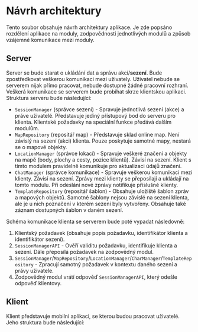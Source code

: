 # Návrh architektury
Tento soubor obsahuje návrh architektury aplikace. Je zde popsáno rozdělení aplikace na moduly, zodpovědnosti jednotlivých modulů a způsob vzájemné komunikace mezi moduly.

## Server
Server se bude starat o ukládání dat a správu akcí/__sezení__. Bude zpostředkovat veškerou komunikaci mezi uživately. Uživatel nebude se serverem nijak přímo pracovat, nebude dostupné žádné pracovní rozhraní. Veškerá komunikace se serverem bude probíhat skrze klientskou aplikaci. Struktura serveru bude následující:

- `SessionManager` (správce sezení) - Spravuje jednotlivá sezení (akce) a práve uživatelé. Představuje jediný přístupový bod do serveru pro klienta. Klientské požadavky na speciální funkce předává dalším modulům.
- `MapRepository` (repositář map) - Představuje sklad online map. Není závislý na sezení (akci) klienta. Pouze poskytuje samotné mapy, nestará se o mapové objekty.
- `LocationManager` (správce lokací) - Spravuje veškeré značení a objekty na mapě (body, plochy a cesty, pozice klientů). Závisí na sezení. Klient s tímto modulem pravidelně komunikuje pro aktualizaci údajů značení.
- `ChatManager` (správce komunikace) - Spravuje veškerou komunikaci mezi klienty. Závisí na sezení. Zprávy mezi klienty se přeposílají a ukládají na tomto modulu. Při odeslání nové zprávy notifikuje příslušné klienty.
- `TemplateRepository` (repositář šablon) - Obsahuje uložiště šablon zpráv a mapových objektů. Samotné šablony nejsou závislé na sezení klienta, ale je u nich poznačení v kterém sezení byly vytvořeny. Obsahuje také záznam dostupných šablon v daném sezení.

Schéma komunikace klienta se serverem bude poté vypadat následovně:

1. Klientský požadavek (obsahuje popis požadavku, identifikátor klienta a identifikátor sezení).
2. `SessionManagerAPI` - Ověří validitu požadavku, identifikuje klienta a sezení. Dále přeposílá požadavek na zodpovědný modul.
3. `SessionManager`/`MapRepository`/`LocationManager`/`CharManager`/`TemplateRepository` - Zpracují samotný požadavek v kontextu daného sezení a právy uživatele.
4. Zodpovědný modul vrátí odpověď `SessionManagerAPI`, který odešle odpověď klientovy.

## Klient
Klient představuje mobilní aplikaci, se kterou budou pracovat uživatelé. Jeho struktura bude následující:
